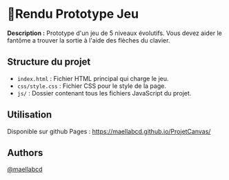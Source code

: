 
# 📝Rendu Prototype Jeu

**Description :** Prototype d'un jeu de 5 niveaux évolutifs. Vous devez aider le fantôme a trouver la sortie à l'aide des flèches du clavier.

## Structure du projet

- `index.html` : Fichier HTML principal qui charge le jeu.
- `css/style.css` : Fichier CSS pour le style de la page.
- `js/` : Dossier contenant tous les fichiers JavaScript du projet.

## Utilisation
Disponible sur github Pages : https://maellabcd.github.io/ProjetCanvas/

## Authors

[@maellabcd](https://github.com/maellabcd)


